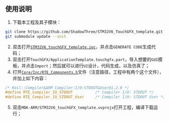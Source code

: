 ## 使用说明
1. 下载本工程及其子模块：
```bash
git clone https://github.com/ShadowThree/STM32V6_TouchGFX_template.git
git submodule update --init
```
2. 双击打开[`STM32V6_touchGFX_template.ioc`](./STM32V6_touchGFX_template.ioc)，并点击`GENERATE CODE`生成代码；
3. 双击打开`TouchGFX/ApplicationTemplate.touchgfx.part`，导入想要的`GUI`模板，并点击`Import`；然后就可以进行`UI`设计，代码生成，以及仿真了；
4. 打开[`Core/Inc/RTE_Components.h`](./Core/Inc/RTE_Components.h)文件（注意路径，工程中有两个这个文件），并加上如下内容：
```c
/* Keil::Compiler&ARM Compiler:I/O:STDOUT&User@1.2.0 */
#define RTE_Compiler_IO_STDOUT          /* Compiler I/O: STDOUT */
#define RTE_Compiler_IO_STDOUT_User     /* Compiler I/O: STDOUT User */
```
5. 双击`MDK-ARM/STM32V6_touchGFX_template.uvprojx`打开工程，编译下载运行；